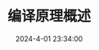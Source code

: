 ---
title: "编译原理概述"
date: 2024-4-01 23:34:00
updated: 2024-4-02 21:44:01
description: 无事可做，诸君！
tag: 编译原理
swiper_index: 1 
category: "何峰"
---